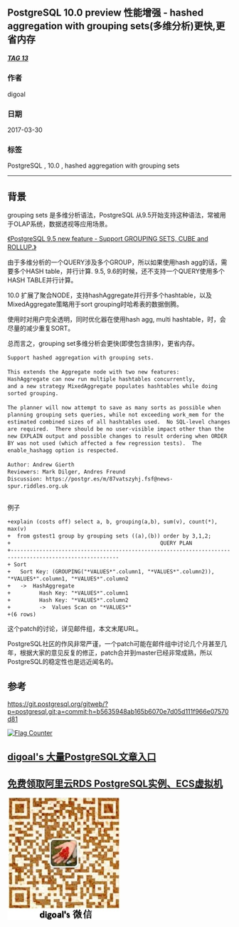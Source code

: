## PostgreSQL 10.0 preview 性能增强 - hashed aggregation with grouping sets(多维分析)更快,更省内存   
##### [TAG 13](../class/13.md)
                    
### 作者                       
digoal               
                
### 日期                                                                                   
2017-03-30              
                   
### 标签                
PostgreSQL , 10.0 , hashed aggregation with grouping sets     
                                                                                      
----                                                                                
                                                                                         
## 背景            
grouping sets 是多维分析语法，PostgreSQL 从9.5开始支持这种语法，常被用于OLAP系统，数据透视等应用场景。    
    
[《PostgreSQL 9.5 new feature - Support GROUPING SETS, CUBE and ROLLUP.》](../201505/20150526_02.md)    
    
由于多维分析的一个QUERY涉及多个GROUP，所以如果使用hash agg的话，需要多个HASH table，并行计算. 9.5, 9.6的时候，还不支持一个QUERY使用多个HASH TABLE并行计算。    
    
10.0 扩展了聚合NODE，支持hashAggregate并行开多个hashtable，以及MixedAggregate策略用于sort grouping时哈希表的数据倒腾。    
    
使用时对用户完全透明，同时优化器在使用hash agg, multi hashtable，时，会尽量的减少重复SORT。    
    
总而言之，grouping set多维分析会更快(即使包含排序)，更省内存。  
    
```    
Support hashed aggregation with grouping sets.    
    
This extends the Aggregate node with two new features:     
HashAggregate can now run multiple hashtables concurrently,     
and a new strategy MixedAggregate populates hashtables while doing sorted grouping.    
    
The planner will now attempt to save as many sorts as possible when    
planning grouping sets queries, while not exceeding work_mem for the    
estimated combined sizes of all hashtables used.  No SQL-level changes    
are required.  There should be no user-visible impact other than the    
new EXPLAIN output and possible changes to result ordering when ORDER    
BY was not used (which affected a few regression tests).  The    
enable_hashagg option is respected.    
    
Author: Andrew Gierth    
Reviewers: Mark Dilger, Andres Freund    
Discussion: https://postgr.es/m/87vatszyhj.fsf@news-spur.riddles.org.uk    
    
```    
    
例子    
    
```    
+explain (costs off) select a, b, grouping(a,b), sum(v), count(*), max(v)        
+  from gstest1 group by grouping sets ((a),(b)) order by 3,1,2;        
+                                               QUERY PLAN                                                       
+--------------------------------------------------------------------------------------------------------        
+ Sort        
+   Sort Key: (GROUPING("*VALUES*".column1, "*VALUES*".column2)), "*VALUES*".column1, "*VALUES*".column2        
+   ->  HashAggregate        
+         Hash Key: "*VALUES*".column1        
+         Hash Key: "*VALUES*".column2        
+         ->  Values Scan on "*VALUES*"        
+(6 rows)       
```    
          
这个patch的讨论，详见邮件组，本文末尾URL。            
            
PostgreSQL社区的作风非常严谨，一个patch可能在邮件组中讨论几个月甚至几年，根据大家的意见反复的修正，patch合并到master已经非常成熟，所以PostgreSQL的稳定性也是远近闻名的。           
                        
## 参考            
https://git.postgresql.org/gitweb/?p=postgresql.git;a=commit;h=b5635948ab165b6070e7d05d111f966e07570d81    
            
        
        
     
  
<a rel="nofollow" href="http://info.flagcounter.com/h9V1"  ><img src="http://s03.flagcounter.com/count/h9V1/bg_FFFFFF/txt_000000/border_CCCCCC/columns_2/maxflags_12/viewers_0/labels_0/pageviews_0/flags_0/"  alt="Flag Counter"  border="0"  ></a>  
  
  
  
  
  
  
## [digoal's 大量PostgreSQL文章入口](https://github.com/digoal/blog/blob/master/README.md "22709685feb7cab07d30f30387f0a9ae")
  
  
## [免费领取阿里云RDS PostgreSQL实例、ECS虚拟机](https://free.aliyun.com/ "57258f76c37864c6e6d23383d05714ea")
  
  
![digoal's weixin](../pic/digoal_weixin.jpg "f7ad92eeba24523fd47a6e1a0e691b59")
  
